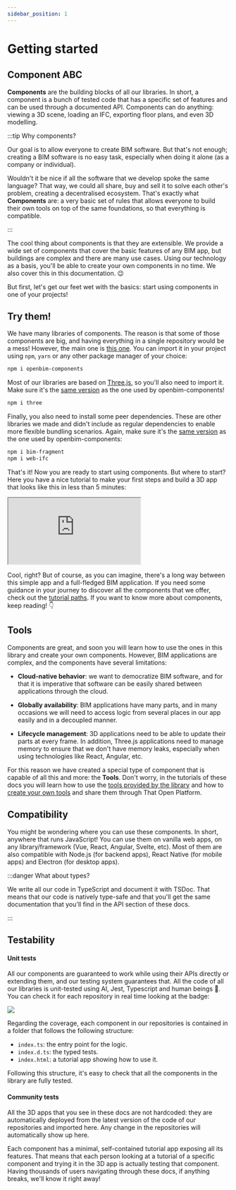 ```yaml
---
sidebar_position: 1
---
```


# Getting started

## Component ABC

**Components** are the building blocks of all our libraries. In short, a component is a bunch of tested code that has a
specific set of features and can be used through a documented API. Components can do anything: viewing a 3D scene,
loading an IFC, exporting floor plans, and even 3D modelling.

:::tip Why components?

Our goal is to allow everyone to create BIM software. But that's not enough; creating a BIM software is no easy task, especially when doing it alone (as a company or individual).

Wouldn't it be nice if all the software that we develop spoke the same language? That way, we could all share, buy and sell it to solve each other's problem, creating a decentralised ecosystem. That's exactly what **Components** are: a very basic set of rules that allows everyone to build their own tools on top of the same foundations, so that everything is compatible.

:::

The cool thing about components is that they are extensible. We provide a wide set of components that cover the basic features of any BIM app, but buildings are complex and there are many use cases. Using our technology as a basis, you'll be able to create your own components in no time. We also cover this in this documentation. 😉

But first, let's get our feet wet with the basics: start using components in one of your projects!

## Try them!

We have many libraries of components. The reason is that some of those components are big, and having everything in a single repository would be a mess! However, the main one is [this one](https://github.com/ThatOpen/engine_components). You can import it in your project using `npm`, `yarn` or any other package manager of your choice:

```bash
npm i openbim-components
```

Most of our libraries are based on [Three.js](https://threejs.org/), so you'll also need to import it. Make sure it's the [same version](https://github.com/ThatOpen/engine_components/blob/main/package.json) as the one used by openbim-components!

```bash
npm i three
```

Finally, you also need to install some peer dependencies. These are other libraries we made and didn't include as regular dependencies to enable more flexible bundling scenarios. Again, make sure it's the [same version](https://github.com/ThatOpen/engine_components/blob/main/package.json) as the one used by openbim-components:

```bash
npm i bim-fragment
npm i web-ifc
```

That's it! Now you are ready to start using components. But where to start? Here you have a nice tutorial to make your first steps and build a 3D app that looks like this in less than 5 minutes:

<iframe src="https://thatopen.github.io/engine_components/src/core/SimpleScene/index.html"></iframe>

Cool, right? But of course, as you can imagine, there's a long way between this simple app and a full-fledged BIM application. If you need some guidance in your journey to discover all the components that we offer, check out the [tutorial paths](tutorial-paths.md). If you want to know more about components, keep reading! 👇

## Tools

Components are great, and soon you will learn how to use the ones in this library and create your own components. However, BIM applications are complex, and the components have several limitations:

- **Cloud-native behavior**: we want to democratize BIM software, and for that it is imperative that software can be easily shared between applications through the cloud.

- **Globally availability**: BIM applications have many parts, and in many occasions we will need to access logic from several places in our app easily and in a decoupled manner.

- **Lifecycle management**: 3D applications need to be able to update their parts at every frame. In addition, Three.js applications need to manage memory to ensure that we don't have memory leaks, especially when using technologies like React, Angular, etc.

For this reason we have created a special type of component that is capable of all this and more: the **Tools**. Don't worry, in the tutorials of these docs you will learn how to use the [tools provided by the library](../Tutorials/ToolsComponent.mdx) and how to [create your own tools](creating-components.md) and share them through That Open Platform.

## Compatibility

You might be wondering where you can use these components. In short, anywhere that runs JavaScript! You can use them on vanilla web apps, on any library/framework (Vue, React, Angular, Svelte, etc). Most of them are also compatible with Node.js (for backend apps), React Native (for mobile apps) and Electron (for desktop apps).

:::danger What about types?

We write all our code in TypeScript and document it with TSDoc. That means that our code is natively type-safe and that you'll get the same documentation that you'll find in the API section of these docs.

:::

## Testability

#### Unit tests

All our components are guaranteed to work while using their APIs directly or extending them, and our testing system guarantees that. All the code of all our libraries is unit-tested using AI, Jest, Typescript and human beings 🙂. You can check it for each repository in real time looking at the badge:

<img src='https://github.com/ThatOpen/engine_components/actions/workflows/tests.yml/badge.svg'></img>

Regarding the coverage, each component in our repositories is contained in a folder that follows the following structure:

- `index.ts`: the entry point for the logic.
- `index.d.ts`: the typed tests.
- `index.html`: a tutorial app showing how to use it.

Following this structure, it's easy to check that all the components in the library are fully tested.

#### Community tests

All the 3D apps that you see in these docs are not hardcoded: they are automatically deployed from the latest version of the code of our repositories and imported here. Any change in the repositories will automatically show up here.

Each component has a minimal, self-contained tutorial app exposing all its features. That means that each person looking at a tutorial of a specific component and trying it in the 3D app is actually testing that component. Having thousands of users navigating through these docs, if anything breaks, we'll know it right away!
